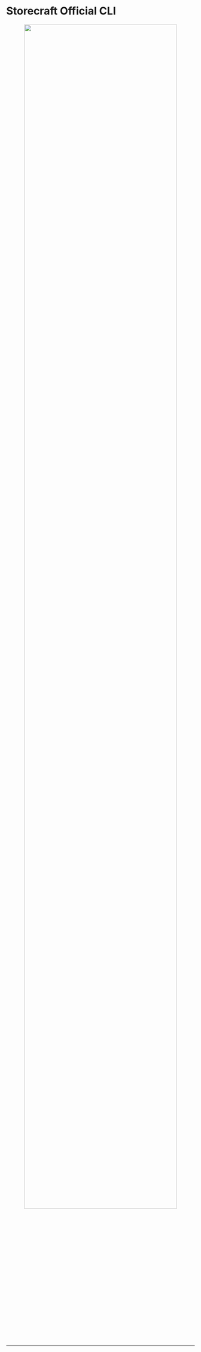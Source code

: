 # **Storecraft** Official CLI

<div style="text-align:center">
  <img src='https://storecraft.app/storecraft-color.svg' 
       width='90%'' />
</div><hr/><br/>
